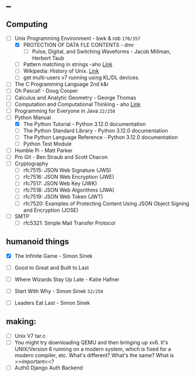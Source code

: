# _

## Computing

  - [ ] Unix Programming Environment - bwk & rob  `170/357`
      - [x] PROTECTION OF DATA FLE CONTENTS - dmr
          - [ ] Pulse, Digital, and Switching Waveforms - Jacob Millman, Herbert Taub
      - [ ] Pattern matching in strings -aho [Link](https://scholar.google.com/citations?view_op=view_citation&hl=en&user=gb2r2ssAAAAJ&cstart=20&pagesize=80&citft=1&email_for_op=resun.saif%40gmail.com&citation_for_view=gb2r2ssAAAAJ:dhFuZR0502QC)
      - [ ] Wikipedia: History of Unix. [Link](https://en.wikipedia.org/wiki/History_of_Unix)
      - [ ] get multi-users v7 running using KL/DL devices.
  - [ ] The C Programming Language 2nd k&r
  - [ ] Oh Pascal! - Doug Cooper
  - [ ] Calculus and Analytic Geometry - George Thomas
  - [ ] Computation and Computational Thinking - aho [Link](https://citeseerx.ist.psu.edu/document?repid=rep1&type=pdf&doi=cee7c2f06129ef93cebb6637db3169335f3dde6b)
  - [ ] Programming for Everyone in Java `22/258`
  - [ ] Python Manual
      - [x] The Python Tutorial - Python 3.12.0 documentation
      - [ ] The Python Standard Library - Python 3.12.0 documentation
      - [ ] The Python Language Reference - Python 3.12.0 documentation
      - [ ] Python Test Module
  - [ ] Humble Pi - Matt Parker
  - [ ] Pro Git - Ben Straub and Scott Chacon
  - [ ] Cryptography
      - [ ] rfc7515: JSON Web Signature (JWS)
      - [ ] rfc7516: JSON Web Encryption (JWE)
      - [ ] rfc7517: JSON Web Key (JWK)
      - [ ] rfc7518: JSON Web Algorithms (JWA)
      - [ ] rfc7519: JSON Web Token (JWT)
      - [ ] rfc7520:  Examples of Protecting Content Using JSON Object Signing and Encryption (JOSE)
  - [ ] SMTP
      - [ ] rfc5321: Simple Mail Transfer Protocol

## humanoid things

  - [x] The Infinite Game - Simon Sinek
  - [ ] Good to Great and Built to Last
  - [ ] Where Wizards Stay Up Late - Katie Hafner
  - [ ] Start With Why - Simon Sinek `52/256`
  - [ ] Leaders Eat Last - Simon Sinek


## making:

  - [ ] Unix V7 tar.c
  - [ ] You might try downloading QEMU and then bringing up xv6. It's UNIX/Version 6 running on a modern system, which is fixed for a modern compiler, etc. What's different? What's the same?   What is >>important<<?
  - [ ] Auth0 Django Auth Backend
